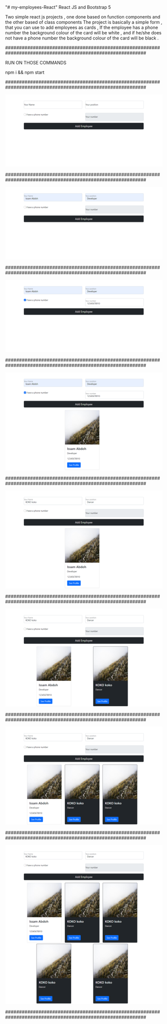 "# my-employees-React" 
React JS and Bootstrap 5

Two simple react js projects , one done based on function components and the other based of class components
The project is basically a simple form , that you can use to add employees as cards ,
If the employee has a phone number the background colour of the card will be white , 
and if he/she does not have a phone number the background colour of the card will be black .

###########################################################################################################

RUN ON THOSE COMMANDS

npm i && npm start

###########################################################################################################

![](https://github.com/IssamAbdoh/my-employees-React/blob/main/images/f1.png)

###########################################################################################################

![](https://github.com/IssamAbdoh/my-employees-React/blob/main/images/f2.png)

###########################################################################################################

![](https://github.com/IssamAbdoh/my-employees-React/blob/main/images/f3.png)

###########################################################################################################

![](https://github.com/IssamAbdoh/my-employees-React/blob/main/images/f4.png)

###########################################################################################################

![](https://github.com/IssamAbdoh/my-employees-React/blob/main/images/f5.png)

###########################################################################################################

![](https://github.com/IssamAbdoh/my-employees-React/blob/main/images/f6.png)

###########################################################################################################

![](https://github.com/IssamAbdoh/my-employees-React/blob/main/images/f7.png)

###########################################################################################################

![](https://github.com/IssamAbdoh/my-employees-React/blob/main/images/f8.png)

###########################################################################################################
